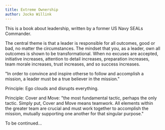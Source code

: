 ```yaml
---
title: Extreme Ownership
author: Jocko Willink
---
```


This is a book about leadership, written by a former US Navy SEALs Commander. 

The central theme is that a leader is responsible for all outcomes, good or bad, no matter the circumstances. The mindset that you, as a leader, own all outcomes is shown to be transformational. When no excuses are accepted, initiative increases, attention to detail increases, preparation increases, team morale increases, trust increases, and so success increases.

"In order to convince and inspire otherse to follow and accomplish a mission, a leader must be a true believer in the mission."

Principle: Ego clouds and disrupts everything.

Principle: Cover and Move: "the most fundamental tactic, perhaps the only tactic. Simply put, Cover and Move means teamwork. All elements within the greater team are crucial and must work together to accomplish the mission, mutually supporting one another for that singular purpose."

To be continued...

